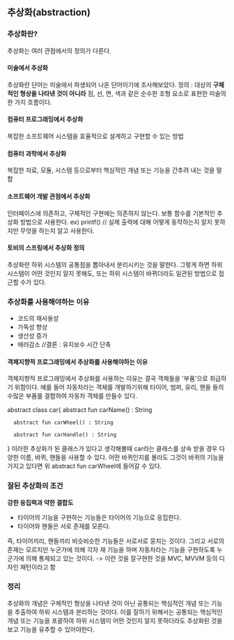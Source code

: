 ## 추상화(abstraction)

### 추상화란?
추상화는 여러 관점에서의 정의가 다른다.

#### 미술에서 추상화
추상화란 단어는 미술에서 파생되어 나온 단어이기에 조사해보았다.
정의 : 대상의 **구체적인 형상을 나타낸 것이 아니라** 점, 선, 면, 색과 같은 순수한 조형 요소로 표현한 미술의 한 가지 흐름이다.

#### 컴퓨터 프로그래밍에서 추상화
복잡한 소프트웨어 시스템을 효율적으로 설계하고 구현할 수 있는 방법

#### 컴퓨터 과학에서 추상화
복잡한 자료, 모듈, 시스템 등으로부터 핵심적인 개념 또는 기능을 간추려 내는 것을 말함

#### 소프트웨어 개발 관점에서 추상화
인터페이스에 의존하고, 구체적인 구현에는 의존하지 않는다.
보통 함수를 기본적인 추상화 방법으로 사용한다.
ex) printf() // 실제 출력에 대해 어떻게 동작하는지 알지 못하지만 무엇을 하는지 알고 사용한다.

#### 토비의 스프링에서 추상화 정의
추상화란 하위 시스템의 공통점을 뽑아내서 분리시키는 것을 말한다. 그렇게 하면 하위 시스템이 어떤 것인지 알지 못해도, 또는 하위 시스템이 바뀌더라도 일관된 방법으로 접근할 수가 있다.


### 추상화를 사용해야하는 이유
- 코드의 재사용성
- 가독성 향상
- 생산성 증가
- 에러감소
//결론 : 유지보수 시간 단축

#### 객체지향적 프로그래밍에서 추상화를 사용해야하는 이유
객체지향적 프로그래밍에서 추상화를 사용하는 이유는 결국 객체들을 '부품'으로 취급하기 위함이다.
예를 들어 자동차라는 객체를 개발하기위해 타이어, 범퍼, 유리, 핸들 들의 수많은 부품를 결합하여 자동차 객체를 만들수 있다.


abstract class car{
      abstract fun carName() : String

      abstract fun carWheel() : String

      abstract fun carHandle() : String
}
이러한 추상화가 된 클래스가 있다고 생각해볼때
car라는 클래스를 상속 받을 경우 다양한 이름, 바퀴, 핸들을 사용할 수 있다.
어떤 바퀴인지를 몰라도 그것이 바퀴의 기능을 가지고 있다면 위 abstract fun carWheel에 들어갈 수 있다.

### 잘된 추상화의 조건
**강한 응집력과 약한 결합도**
- 타이어의 기능을 구현하는 기능들은 타이어의 기능으로 응집한다.
- 타이어와 핸들은 서로 존재를 모른다.

즉, 타이어끼리, 핸들끼리 비슷비슷한 기능들은 서로서로 뭉치는 것이다.
그리고 서로의 존재는 모르지만 누군가에 의해 각자 재 기능을 하며 자동차라는 기능을 구현하도록 누군가에 의해 통제되고 있는 것이다.
-> 이런 것을 잘구현한 것을 MVC, MVVM 등의 디자인 패턴이라고 함

### 정리
추상화의 개념은 구체적인 형상을 나타낸 것이 아닌 공통되는 핵심적인 개념 또는 기능을 추출하여 하위 시스템과 분리하는 것이다.
이를 잘하기 위해서는 공통되는 핵심적인 개념 또는 기능을 포괄하여 하위 시스템이 어떤 것인지 알지 못하더라도 추상화된 것을 보고
기능을 유추할 수 있어야한다.
